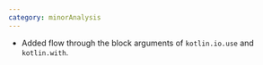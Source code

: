 ```yaml
---
category: minorAnalysis
---
```

* Added flow through the block arguments of `kotlin.io.use` and `kotlin.with`.
